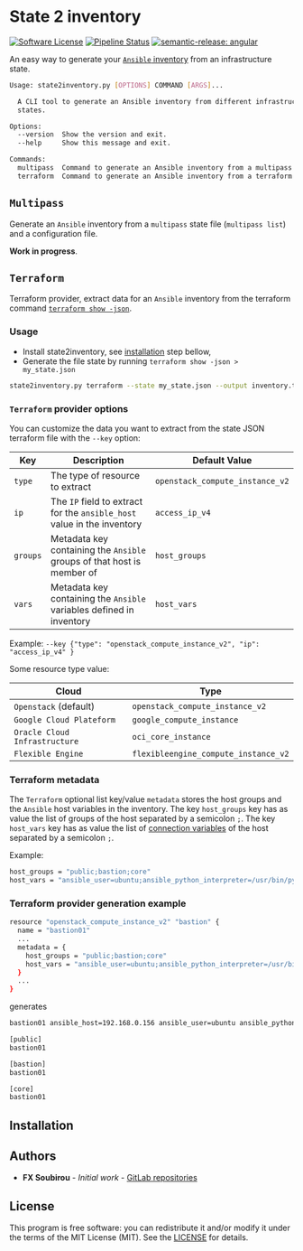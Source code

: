 # State 2 inventory

[![Software License](https://img.shields.io/badge/license-MIT-informational.svg?style=flat)](LICENSE)
[![Pipeline Status](https://gitlab.com/op_so/ansible/state2inventory/badges/main/pipeline.svg)](https://gitlab.com/op_so/ansible/state2inventory/pipelines)
[![semantic-release: angular](https://img.shields.io/badge/semantic--release-angular-e10079?logo=semantic-release)](https://github.com/semantic-release/semantic-release)

An easy way to generate your [`Ansible` inventory](https://docs.ansible.com/ansible/latest/getting_started/get_started_inventory.html) from an infrastructure state.

```bash
Usage: state2inventory.py [OPTIONS] COMMAND [ARGS]...

  A CLI tool to generate an Ansible inventory from different infrastructure
  states.

Options:
  --version  Show the version and exit.
  --help     Show this message and exit.

Commands:
  multipass  Command to generate an Ansible inventory from a multipass...
  terraform  Command to generate an Ansible inventory from a terraform...
```

## `Multipass`

Generate an `Ansible` inventory from a `multipass` state file (`multipass list`) and a configuration file.

**Work in progress**.

## `Terraform`

Terraform provider, extract data for an `Ansible` inventory from the terraform command [`terraform show -json`](https://developer.hashicorp.com/terraform/cli/commands/show).

### Usage

- Install state2inventory, see [installation](#installation) step bellow,
- Generate the file state by running `terraform show -json > my_state.json`

```bash
state2inventory.py terraform --state my_state.json --output inventory.txt
```

### `Terraform` provider options

You can customize the data you want to extract from the state JSON terraform file with the `--key` option:

| Key      | Description                                                             | Default Value                   |
| -------- | ----------------------------------------------------------------------- | ------------------------------- |
| `type`   | The type of resource to extract                                         | `openstack_compute_instance_v2` |
| `ip`     | The `IP` field to extract for the `ansible_host` value in the inventory | `access_ip_v4`                  |
| `groups` | Metadata key containing the `Ansible` groups of that host is member of  | `host_groups`                   |
| `vars`   | Metadata key containing the `Ansible` variables defined in inventory    | `host_vars`                     |

Example: `--key {"type": "openstack_compute_instance_v2", "ip": "access_ip_v4" }`

Some resource type value:

| Cloud                         | Type                                 |
| ----------------------------- | ------------------------------------ |
| `Openstack` (default)         | `openstack_compute_instance_v2`      |
| `Google Cloud Plateform`      | `google_compute_instance`            |
| `Oracle Cloud Infrastructure` | `oci_core_instance`                  |
| `Flexible Engine`             | `flexibleengine_compute_instance_v2` |

### Terraform metadata

The `Terraform` optional list key/value `metadata` stores the host groups and the `Ansible` host variables in the inventory.
The key `host_groups` key has as value the list of groups of the host separated by a semicolon `;`.
The key `host_vars` key has as value the list of [connection variables](https://docs.ansible.com/ansible/latest/reference_appendices/special_variables.html#connection-variables) of the host separated by a semicolon `;`.

Example:

```bash
host_groups = "public;bastion;core"
host_vars = "ansible_user=ubuntu;ansible_python_interpreter=/usr/bin/python3"
```

### Terraform provider generation example

```bash
resource "openstack_compute_instance_v2" "bastion" {
  name = "bastion01"
  ...
  metadata = {
    host_groups = "public;bastion;core"
    host_vars = "ansible_user=ubuntu;ansible_python_interpreter=/usr/bin/python3"
  }
  ...
}
```

generates

```bash
bastion01 ansible_host=192.168.0.156 ansible_user=ubuntu ansible_python_interpreter=/usr/bin/python3

[public]
bastion01

[bastion]
bastion01

[core]
bastion01
```

## Installation

## Authors

<!-- vale off -->
- **FX Soubirou** - *Initial work* - [GitLab repositories](https://gitlab.com/op_so)
<!-- vale on -->

## License

<!-- vale off -->
This program is free software: you can redistribute it and/or modify it under the terms of the MIT License (MIT). See the [LICENSE](https://opensource.org/licenses/MIT) for details.
<!-- vale on -->
